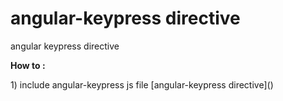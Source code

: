 angular-keypress directive
================

angular  keypress directive
<p><b>How to :</b></p>
1) include angular-keypress js file 
[angular-keypress directive](<script type="text/javascript" src="../bower_components/angular/angular.min.js"></script>)



